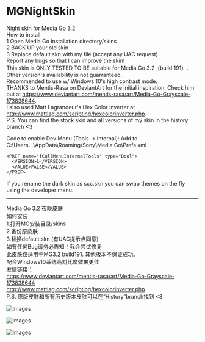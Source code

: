 # MGNightSkin
Night skin for Media Go 3.2   
How to install  
1 Open Media Go installation directory/skins  
2 BACK UP your old skin  
3 Replace default.skn with my file (accept any UAC request)  
Report any bugs so that I can improve the skin!  
This skin is ONLY TESTED TO BE suitable for Media Go 3.2（build 191）. Other version's availability is not guarranteed.  
Recommended to use w/ Windows 10's high contrast mode.  
THANKS to Mentis-Rasa on DeviantArt for the initial inspiration. Check him out at https://www.deviantart.com/mentis-rasa/art/Media-Go-Grayscale-173838644.  
I also used Matt Lagrandeur's Hex Color Inverter at http://www.mattlag.com/scripting/hexcolorinverter.php.  
P.S. You can find the stock skin and all versions of my skin in the history branch <3


Code to enable Dev Menu (Tools -> Internal): Add to C:\Users\...\AppData\Roaming\Sony\Media Go\Prefs.xml

    <PREF name="fCullMenuInternalTools" type="Bool">
      <VERSION>1</VERSION>
      <VALUE>FALSE</VALUE>
    </PREF>

If you rename the dark skin as scc.skn you can swap themes on the fly using the developer menu.


-------------------------------------------------------------------------
Media Go 3.2 夜晚皮肤  
如何安装  
1.打开MG安装目录/skins  
2.备份原皮肤  
3.替换default.skn (有UAC提示点同意)  
如有任何Bug请务必告知！我会尝试修复  
此皮肤仅适用于MG3.2 build191. 其他版本不保证成功。  
配合Windows10系统高对比度效果更佳  
友情链接：  
https://www.deviantart.com/mentis-rasa/art/Media-Go-Grayscale-173838644  
http://www.mattlag.com/scripting/hexcolorinverter.php  
P.S. 原版皮肤和所有历史版本皮肤可以在“History”branch找到 <3


![Images](https://raw.githubusercontent.com/qwerfd2/MGNightSkin/master/1.JPG "Title")

![Images](https://raw.githubusercontent.com/qwerfd2/MGNightSkin/master/2.JPG "Title")

![Images](https://raw.githubusercontent.com/qwerfd2/MGNightSkin/master/3.JPG "Title")
